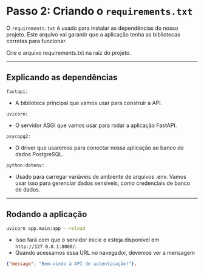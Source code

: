 # Passo 2: Criando o  ``requirements.txt``

O ``requirements.txt`` é  usado para instalar as dependências do nosso projeto. Este arquivo vai garantir que a aplicação tenha as bibliotecas corretas para funcionar.

Crie o arquivo requirements.txt na raiz do projeto.

---

## Explicando as dependências

``fastapi:``

- A biblioteca principal que vamos usar para construir a API.

``uvicorn:``

- O servidor ASGI que vamos usar para rodar a aplicação FastAPI.

``psycopg2:``

- O driver que usaremos para conectar nossa aplicação ao banco de dados PostgreSQL.

``python-dotenv:``

- Usado para carregar variáveis de ambiente de arquivos .env. Vamos usar isso para gerenciar dados sensíveis, como credenciais de banco de dados.

---

## Rodando a aplicação

~~~bash
uvicorn app.main:app --reload
~~~

- Isso fará com que o servidor inicie e esteja disponível em ``http://127.0.0.1:8000/``.
- Quando acessamos essa URL no navegador, devemos ver a mensagem

~~~json
{"message": "Bem-vindo à API de autenticação!"}.
~~~
